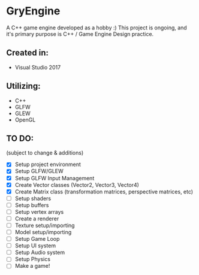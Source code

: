 # GryEngine

A C++ game engine developed as a hobby :)
This project is ongoing, and it's primary purpose is C++ / Game Engine Design practice.

## Created in:
- Visual Studio 2017

## Utilizing:
- C++
- GLFW
- GLEW
- OpenGL

## TO DO:
(subject to change & additions)
- [x] Setup project environment
- [x] Setup GLFW/GLEW
- [x] Setup GLFW Input Management
- [x] Create Vector classes (Vector2, Vector3, Vector4)
- [x] Create Matrix class (transformation matrices, perspective matrices, etc)
- [ ] Setup shaders
- [ ] Setup buffers
- [ ] Setup vertex arrays
- [ ] Create a renderer
- [ ] Texture setup/importing
- [ ] Model setup/importing
- [ ] Setup Game Loop
- [ ] Setup UI system
- [ ] Setup Audio system
- [ ] Setup Physics
- [ ] Make a game!
